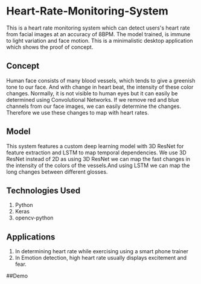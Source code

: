 # Heart-Rate-Monitoring-System
This is a heart rate monitoring system which can detect users's heart rate from facial images at an accuracy of 8BPM.
The model trained, is immune to light variation and face motion.
This is a minimalistic desktop application which shows the proof of concept.

## Concept
Human face consists of many blood vessels, which tends to give a greenish tone to our face. And with change in heart beat, the intensity of these color changes. 
Normally, it is not visible to human eyes but it can easily be determined using Convolutional Networks. If we remove red and blue channels from our face images, 
we can easily determine the changes. Therefore we use these changes to map with heart rates.   

## Model
This system features a custom deep learning model with 3D ResNet for feature extraction and LSTM to map temporal dependencies.
We use 3D ResNet instead of 2D as using 3D ResNet we can map the fast changes in the intensity of the colors of the vessels.And using LSTM we can map the long changes between different glosses.

## Technologies Used
1. Python
2. Keras
3. opencv-python

## Applications
1. In determining heart rate while exercising using a smart phone trainer
2. In Emotion detection, high heart rate usually displays excitement and fear.

##Demo

